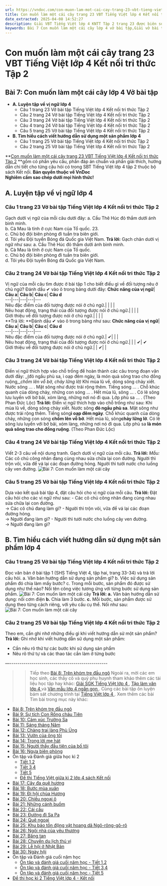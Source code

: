 ```yaml
---
url: https://vndoc.com/con-muon-lam-mot-cai-cay-trang-23-vbt-tieng-viet-lop-4-ket-noi-tri-thuc-tap-2-315131
title: Con muốn làm một cái cây trang 23 VBT Tiếng Việt lớp 4 Kết nối tri thức Tập 2 - VnDoc.com
date_extracted: 2025-04-08 14:52:27
description: Giải VBT Tiếng Việt lớp 4 KNTT Tập 2 trang 23 được biên soạn nhằm giúp các em HS đạt kết quả tốt trong quá trình làm bài tập và học tập môn Tiếng Việt lớp 4.
keywords: Bài 7 Con muốn làm một cái cây lớp 4 vở bài tập,Giải vở bài tập Tiếng Việt lớp 4 Bài 7 Con muốn làm một cái cây,Bài 7 Con muốn làm một cái cây lớp 4,Bài 7 Con muốn làm một cái cây lớp 4 vbt,Bài 7 Con muốn làm một cái cây lớp 4 trang 23,tiếng việt lớp 4 Bài 7 Con muốn làm một cái cây,giải Bài 7 Con muốn làm một cái cây,tiếng việt lớp 4,tiếng việt lớp 4 kết nối tri thức,vở bài tập tiếng việt lớp 4,sách tiếng việt lớp 4,bài tập tiếng việt lớp 4,giải bài tập tiếng việt lớp 4
---
```


# Con muốn làm một cái cây trang 23 VBT Tiếng Việt lớp 4 Kết nối tri thức Tập 2
## **Bài 7: Con muốn làm một cái cây lớp 4 Vở bài tập**
  * **A. Luyện tập về vị ngữ lớp 4**
    * Câu 1 trang 23 Vở bài tập Tiếng Việt lớp 4 Kết nối tri thức Tập 2
    * Câu 2 trang 24 Vở bài tập Tiếng Việt lớp 4 Kết nối tri thức Tập 2
    * Câu 3 trang 24 Vở bài tập Tiếng Việt lớp 4 Kết nối tri thức Tập 2
    * Câu 4 trang 24 Vở bài tập Tiếng Việt lớp 4 Kết nối tri thức Tập 2
    * Câu 5 trang 25 Vở bài tập Tiếng Việt lớp 4 Kết nối tri thức Tập 2
  * **B. Tìm hiểu cách viết hướng dẫn sử dụng một sản phẩm lớp 4**
    * Câu 1 trang 25 Vở bài tập Tiếng Việt lớp 4 Kết nối tri thức Tập 2
    * Câu 2 trang 25 Vở bài tập Tiếng Việt lớp 4 Kết nối tri thức Tập 2

**[Con muốn làm một cái cây trang 23 VBT Tiếng Việt lớp 4 Kết nối tri thức Tập 2](<https://vndoc.com/con-muon-lam-mot-cai-cay-trang-23-vbt-tieng-viet-lop-4-ket-noi-tri-thuc-tap-2-315131>) **gồm có phần yêu cầu, phần đáp án chuẩn và phần giải thích, hướng dẫn chi tiết cho từng câu hỏi có trong SBT Tiếng Việt lớp 4 tập 2 thuộc bộ  sách Kết nối.
**Bản quyền thuộc về VnDoc**   
**Nghiêm cấm sao chép dưới mọi hình thức\!**
## **A. Luyện tập về vị ngữ lớp 4**
### Câu 1 trang 23 Vở bài tập Tiếng Việt lớp 4 Kết nối tri thức Tập 2
Gạch dưới vị ngữ của mỗi câu dưới đây:
a. Cầu Thê Húc đỏ thắm dưới ánh bình minh.  
b. Cà Mau là tỉnh ở cực Nam của Tổ quốc. 23.  
c. Chú bộ đội biên phòng đi tuần tra biên giới.  
d. Tôi yêu Đội tuyển Bóng đá Quốc gia Việt Nam.
**Trả lời:** Gạch chân dưới vị ngữ như sau:
a. Cầu Thê Húc đỏ thắm dưới ánh bình minh.  
b. Cà Mau là tỉnh ở cực Nam của Tổ quốc.  
c. Chú bộ đội biên phòng đi tuần tra biên giới.  
d. Tôi yêu Đội tuyển Bóng đá Quốc gia Việt Nam.
### Câu 2 trang 24 Vở bài tập Tiếng Việt lớp 4 Kết nối tri thức Tập 2
Vị ngữ của mỗi câu tìm được ở bài tập 1 cho biết điều gì về đối tượng nêu ở chủ ngữ? Đánh dấu ✔ vào ô trong bảng dưới đây:
**Chức năng của vị ngữ**| **Câu a**| **Câu b**| **Câu c**| **Câu d**  
---|---|---|---|---  
Nêu đặc điểm của đối tượng được nói ở chủ ngữ.| | | |   
Nêu hoạt động, trạng thái của đối tượng được nói ở chủ ngữ.| | | |   
Giới thiệu về đối tượng được nói ở chủ ngữ.| | | |   
**Trả lời: **Đánh dấu ✔ vào ô trong bảng như sau:
**Chức năng của vị ngữ**| **Câu a**| **Câu b**| **Câu c**| **Câu d**  
---|---|---|---|---  
Nêu đặc điểm của đối tượng được nói ở chủ ngữ.| ✔| | |   
Nêu hoạt động, trạng thái của đối tượng được nói ở chủ ngữ.| | | ✔| ✔  
Giới thiệu về đối tượng được nói ở chủ ngữ.| | ✔| |   
### Câu 3 trang 24 Vở bài tập Tiếng Việt lớp 4 Kết nối tri thức Tập 2
Điền vị ngữ thích hợp vào chỗ trống để hoàn thành các câu trong đoạn văn dưới đây:
_\(đỏ ngầu phù sa, ì oạp đêm ngày, là món quà sông trao cho đồng ruộng,__chồm lên vỗ bờ, chảy lững lờ\)_
Khi mùa lũ về, dòng sông chảy xiết. Nước sông ... . Mặt sông như được trải rộng thêm. Tiếng sóng ... . Chỗ khúc quanh của dòng chảy, những con sóng ... . Hết mùa lũ, sông ... . Có lẽ sông lưu luyến với bờ bãi, xóm làng, những nơi nó đi qua. Lớp phù sa ... .
\(Theo Phan Đức Lộc\)
**Trả lời:** Điền vị ngữ thích hợp vào chỗ trống như sau:
Khi mùa lũ về, dòng sông chảy xiết. Nước sông **đỏ ngầu phù sa**. Mặt sông như được trải rộng thêm. Tiếng sóng**ì oạp đêm ngày**. Chỗ khúc quanh của dòng chảy, những con sóng **chồm lên vỗ bờ**. Hết mùa lũ, sông**chảy lững lờ**. Có lẽ sông lưu luyến với bờ bãi, xóm làng, những nơi nó đi qua. Lớp phù sa **là món quà sông trao cho đồng ruộng**.
\(Theo Phan Đức Lộc\)
### Câu 4 trang 24  Vở bài tập Tiếng Việt lớp 4 Kết nối tri thức Tập 2
Viết 2-3 câu về nội dung tranh. Gạch dưới vị ngữ của mỗi câu.
**Trả lời:**
_Mẫu:_
Các cô chú công nhân đang cùng nhau sửa chữa lại con đường. Người thì trộn vôi, vữa để vá lại các đoạn đường hỏng. Người thì tưới nước cho luống cây ven đường.
![Bài 7: Con muốn làm một cái cây](https://i.vdoc.vn/data/image/2024/02/05/con-muon-lam-mot-cai-cay-trang-23-vbt-tieng-viet-lop-4-ket-noi-tri-thuc-tap-2-h1.jpg)
### Câu 5 trang 25 Vở bài tập Tiếng Việt lớp 4 Kết nối tri thức Tập 2
Dựa vào kết quả bài tập 4, đặt câu hỏi cho vị ngữ của mỗi câu.
**Trả lời:** Đặt câu hỏi cho các vị ngữ như sau:
\- Các cô chú công nhân đang cùng nhau sửa chữa lại con đường.  
→ Các cô chú đang làm gì?
\- Người thì trộn vôi, vữa để vá lại các đoạn đường hỏng.  
→ Người đang làm gì?
\- Người thì tưới nước cho luống cây ven đường.  
→ Người đang làm gì?
## **B. Tìm hiểu cách viết hướng dẫn sử dụng một sản phẩm lớp 4**
### Câu 1 trang 25 Vở bài tập Tiếng Việt lớp 4 Kết nối tri thức Tập 2
Đọc văn bản ở bài tập 1 \(SHS Tiếng Việt 4, tập hai, trang 33-34\) và trả lời câu hỏi.
a. Văn bản hướng dẫn sử dụng sản phẩm gì?
b. Việc sử dụng sản phẩm đó chia làm mấy bước?
c. Trong mỗi bước, sản phẩm đó được sử dụng như thế nào? Nối tên công việc tương ứng với từng bước sử dụng sản phẩm.
![Bài 7: Con muốn làm một cái cây](https://i.vdoc.vn/data/image/2024/02/05/con-muon-lam-mot-cai-cay-trang-23-vbt-tieng-viet-lop-4-ket-noi-tri-thuc-tap-2-h2.jpg)
**Trả lời:**
**a.** Văn bản hướng dẫn sử dụng: nồi cơm điện
**b.** Chia làm 3 bước.
**c.** Mỗi bước, sản phẩm được sử dụng theo từng cách riêng, với yêu cầu cụ thể.
Nối như sau:
![Bài 7: Con muốn làm một cái cây](https://i.vdoc.vn/data/image/2024/02/05/con-muon-lam-mot-cai-cay-trang-23-vbt-tieng-viet-lop-4-ket-noi-tri-thuc-tap-2-h3.jpg)
### Câu 2 trang 25 Vở bài tập Tiếng Việt lớp 4 Kết nối tri thức Tập 2
Theo em, cần ghi nhớ những điều gì khi viết hướng dẫn sử một sản phẩm?
**Trả lời:**
Ghi nhớ khi viết hướng dẫn sử dụng một sản phẩm:
  * Cần nêu rõ thứ tự các bước khi sử dụng sản phẩm
  * Nêu rõ thứ tự và các thao tác cần làm ở từng bước

—-------------------------------------------------
>> Tiếp theo [Bài 8: Trên khóm tre đầu ngõ](<https://vndoc.com/tren-khom-tre-dau-ngo-trang-26-vbt-tieng-viet-lop-4-ket-noi-tri-thuc-tap-2-315138>)
Ngoài ra, mời các em học sinh, các thầy cô và quý phụ huynh tham khảo thêm các tài liệu học tập hay khác: [ Giải SGK Tiếng Việt lớp 4 ](<https://vndoc.com/tieng-viet-lop4>) , [ Tập làm văn lớp 4 ](<https://vndoc.com/tap-lam-van-lop4>) và [ Văn mẫu lớp 4 ngắn gọn ](<https://vndoc.com/van-mieu-ta-lop4>) . Cùng các bài tập ôn luyện bám sát chương trình tại [ Tiếng Việt lớp 4 ](<https://vndoc.com/tieng-viet-lop4>) .
Xem thêm các bài Tìm bài trong mục này khác:
  * [Bài 8: Trên khóm tre đầu ngõ](</tren-khom-tre-dau-ngo-trang-26-vbt-tieng-viet-lop-4-ket-noi-tri-thuc-tap-2-315138>)
  * [Bài 9: Sự tích Con Rồng cháu Tiên](</su-tich-con-rong-chau-tien-trang-30-vbt-tieng-viet-lop-4-ket-noi-tri-thuc-tap-2-315141>)
  * [Bài 10: Cảm xúc Trường Sa](</cam-xuc-truong-sa-trang-34-vbt-tieng-viet-lop-4-ket-noi-tri-thuc-tap-2-315142>)
  * [Bài 11: Sáng tháng Năm](</bai-11-sang-thang-nam-trang-37-vbt-tieng-viet-lop-4-ket-noi-tri-thuc-tap-2-315143>)
  * [Bài 12: Chàng trai làng Phù Ủng](</chang-trai-lang-phu-ung-trang-41-vbt-tieng-viet-lop-4-ket-noi-tri-thuc-tap-2-315145>)
  * [Bài 13: Vườn của ông tôi](</vuon-cua-ong-toi-trang-43-vbt-tieng-viet-lop-4-ket-noi-tri-thuc-tap-2-315151>)
  * [Bài 14: Trong lời mẹ hát](</trong-loi-me-hat-trang-46-vbt-tieng-viet-lop-4-ket-noi-tri-thuc-tap-2-315152>)
  * [Bài 15: Người thầy đầu tiên của bố tôi](</nguoi-thay-dau-tien-cua-bo-toi-trang-49-vbt-tieng-viet-lop-4-ket-noi-tri-thuc-tap-2-315156>)
  * [Bài 16: Ngựa biên phòng](</ngua-bien-phong-trang-53-vbt-tieng-viet-lop-4-ket-noi-tri-thuc-tap-2-315169>)
  * Ôn tập và Đánh giá giữa học kì 2
    * [Tiết 1,2](</tiet-1-2-on-tap-va-danh-gia-giua-hoc-ki-2-trang-55-vbt-tieng-viet-lop-4-ket-noi-tri-thuc-315170>)
    * [Tiết 3,4](</tiet-3-4-on-tap-va-danh-gia-giua-hoc-ki-2-trang-56-vbt-tieng-viet-lop-4-ket-noi-tri-thuc-315172>)
    * [Tiết 5](</tiet-5-on-tap-va-danh-gia-giua-hoc-ki-2-trang-58-vbt-tieng-viet-lop-4-ket-noi-tri-thuc-315173>)
    * [Đề thi Tiếng Việt giữa kì 2 lớp 4 sách Kết nối](<https://vndoc.com/de-thi-giua-ki-2-lop-4-mon-tieng-viet-sach-ket-noi-tri-thuc>)
  * [Bài 17: Cây đa quê hương](</bai-17-cay-da-que-huong-trang-60-vbt-tieng-viet-lop-4-ket-noi-tri-thuc-tap-2-315270>)
  * [Bài 18: Bước mùa xuân](</bai-18-buoc-mua-xuan-trang-65-vbt-tieng-viet-lop-4-ket-noi-tri-thuc-tap-2-315271>)
  * [Bài 19: Đi hội chùa Hương](</bai-19-di-hoi-chua-huong-trang-69-vbt-tieng-viet-lop-4-ket-noi-tri-thuc-tap-2-319229>)
  * [Bài 20: Chiều ngoại ô](</bai-20-chieu-ngoai-o-trang-72-vbt-tieng-viet-lop-4-ket-noi-tri-thuc-tap-2-319230>)
  * [Bài 21: Những cánh buồm](</bai-21-nhung-canh-buom-trang-75-vbt-tieng-viet-lop-4-ket-noi-tri-thuc-tap-2-319231>)
  * [Bài 22: Cái cầu](</bai-22-cai-cau-trang-79-vbt-tieng-viet-lop-4-ket-noi-tri-thuc-tap-2-319232>)
  * [Bài 23: Đường đi Sa Pa](</bai-23-duong-di-sa-pa-trang-82-vbt-tieng-viet-lop-4-ket-noi-tri-thuc-tap-2-319313>)
  * [Bài 24: Quê ngoại](</bai-24-que-ngoai-trang-86-vbt-tieng-viet-lop-4-ket-noi-tri-thuc-tap-2-319355>)
  * [Bài 25: Khu bảo tồn động vật hoang dã Ngô-rông-gô-rô](</bai-25-khu-bao-ton-dong-vat-hoang-da-ngo-rong-go-ro-trang-89-vbt-tieng-viet-lop-4-ket-noi-tri-thuc-tap-2-319358>)
  * [Bài 26: Ngôi nhà của yêu thương](</bai-26-ngoi-nha-cua-yeu-thuong-trang-93-vbt-tieng-viet-lop-4-ket-noi-tri-thuc-tap-2-319360>)
  * [Bài 27: Băng tan](</bai-27-bang-tan-trang-95-vbt-tieng-viet-lop-4-ket-noi-tri-thuc-tap-2-319362>)
  * [Bài 28: Chuyến du lịch thú vị](</bai-28-chuyen-du-lich-thu-vi-trang-98-vbt-tieng-viet-lop-4-ket-noi-tri-thuc-tap-2-319364>)
  * [Bài 29: Lễ hội ở Nhật Bản](</bai-29-le-hoi-o-nhat-ban-trang-100-vbt-tieng-viet-lop-4-ket-noi-tri-thuc-tap-2-319365>)
  * [Bài 30: Ngày hội](</bai-30-ngay-hoi-trang-103-vbt-tieng-viet-lop-4-ket-noi-tri-thuc-tap-2-319367>)
  * Ôn tập và Đánh giá cuối năm học
    * [Ôn tập và đánh giá cuối năm học - Tiết 1,2](</on-tap-va-danh-gia-cuoi-nam-hoc-tiet-1-2-trang-107-vbt-tieng-viet-lop-4-ket-noi-tri-thuc-tap-2-319369>)
    * [Ôn tập và đánh giá cuối năm học - Tiết 3,4](</on-tap-va-danh-gia-cuoi-nam-hoc-tiet-3-4-trang-110-vbt-tieng-viet-lop-4-ket-noi-tri-thuc-tap-2-319371>)
    * [Ôn tập và đánh giá cuối năm học - Tiết 5](</on-tap-va-danh-gia-cuoi-nam-hoc-tiet-5-trang-111-vbt-tieng-viet-lop-4-ket-noi-tri-thuc-tap-2-319374>)
  * [Đề thi học kì 2 Tiếng Việt lớp 4 - Kết nối](<https://vndoc.com/de-thi-hoc-ki-2-lop-4-mon-tieng-viet>)

